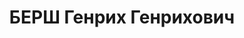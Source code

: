 ---
title: БЕРШ Генрих Генрихович
description: 'Род. в 1901, Германия, г. Югенхейм, немец, обр.: среднее, б/п. Проживал:
  Москва, ул. Писцовая, д. 16, кв. 55. Инженер в НИИ Гл. управления ГВФ при СНК СССР.

  Арестован 30.07.1937. Обв.: шпионаж. Приговор: ВК ВС СССР, 09.10.1937 – ВМН. Расстрелян
  09.10.1937, г.Москва.

  Реабилитирован Пленумом Верховного суда СССР 29.01.1990'
---